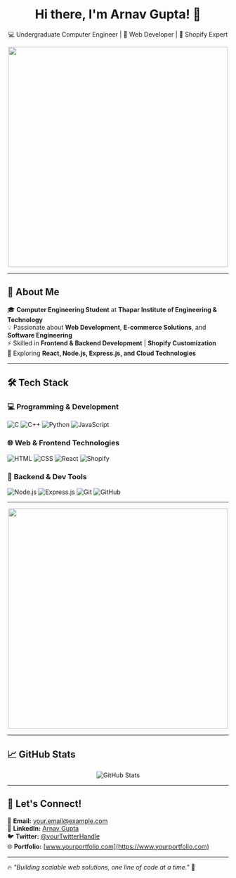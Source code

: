 <h1 align="center">Hi there, I'm Arnav Gupta! 👋</h1>
<p align="center">
💻 Undergraduate Computer Engineer | 🚀 Web Developer | 🛒 Shopify Expert
</p>

<p align="center">
  <img src="https://user-images.githubusercontent.com/74038190/212749695-a6817c5a-a794-462b-afca-1b5ce7dd5e63.gif" width="500"/>
</p>

---

## 🚀 About Me  
🎓 **Computer Engineering Student** at **Thapar Institute of Engineering & Technology**  
💡 Passionate about **Web Development**, **E-commerce Solutions**, and **Software Engineering**  
⚡ Skilled in **Frontend & Backend Development** | **Shopify Customization**  
🚀 Exploring **React, Node.js, Express.js, and Cloud Technologies**  

---

## 🛠️ Tech Stack  

### 💻 **Programming & Development**  
![C](https://img.shields.io/badge/C-A8B9CC?style=for-the-badge&logo=c&logoColor=white)
![C++](https://img.shields.io/badge/C++-00599C?style=for-the-badge&logo=c%2B%2B&logoColor=white)
![Python](https://img.shields.io/badge/Python-3776AB?style=for-the-badge&logo=python&logoColor=white)
![JavaScript](https://img.shields.io/badge/JavaScript-F7DF1E?style=for-the-badge&logo=javascript&logoColor=black)

### 🌐 **Web & Frontend Technologies**  
![HTML](https://img.shields.io/badge/HTML5-E34F26?style=for-the-badge&logo=html5&logoColor=white)
![CSS](https://img.shields.io/badge/CSS3-1572B6?style=for-the-badge&logo=css3&logoColor=white)
![React](https://img.shields.io/badge/React-61DAFB?style=for-the-badge&logo=react&logoColor=white)
![Shopify](https://img.shields.io/badge/Shopify-7AB55C?style=for-the-badge&logo=shopify&logoColor=white)

### 🚀 **Backend & Dev Tools**  
![Node.js](https://img.shields.io/badge/Node.js-339933?style=for-the-badge&logo=node.js&logoColor=white)
![Express.js](https://img.shields.io/badge/Express.js-000000?style=for-the-badge&logo=express&logoColor=white)
![Git](https://img.shields.io/badge/Git-F05032?style=for-the-badge&logo=git&logoColor=white)
![GitHub](https://img.shields.io/badge/GitHub-181717?style=for-the-badge&logo=github&logoColor=white)

---

<p align="center">
  <img src="https://user-images.githubusercontent.com/74038190/212284158-e840e285-664b-44d7-b79b-e264b5e54825.gif" width="500"/>
</p>

---

## 📈 GitHub Stats  
<p align="center">
  <img src="https://github-readme-stats.vercel.app/api?username=Arnav-gupta12&show_icons=true&theme=tokyonight" alt="GitHub Stats" />
</p>  

---

## 🔗 Let's Connect!  
📩 **Email:** [your.email@example.com](mailto:your.email@example.com)  
💼 **LinkedIn:** [Arnav Gupta](https://www.linkedin.com/in/arnav-gupta12)  
🐦 **Twitter:** [@yourTwitterHandle](https://twitter.com/yourTwitterHandle)  
🌐 **Portfolio:** [www.yourportfolio.com](https://www.yourportfolio.com)  

---

🔥 _"Building scalable web solutions, one line of code at a time."_ 🚀  
